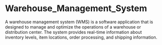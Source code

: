 # Warehouse_Management_System
A warehouse management system (WMS) is a software application that is designed to manage and optimize the operations of a warehouse or distribution center. The system provides real-time information about inventory levels, item locations, order processing, and shipping information.  
